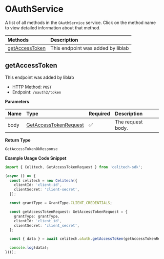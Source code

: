 # OAuthService

A list of all methods in the `OAuthService` service. Click on the method name to view detailed information about that method.

| Methods                           | Description                       |
| :-------------------------------- | :-------------------------------- |
| [getAccessToken](#getaccesstoken) | This endpoint was added by liblab |

## getAccessToken

This endpoint was added by liblab

- HTTP Method: `POST`
- Endpoint: `/oauth2/token`

**Parameters**

| Name | Type                                                        | Required | Description       |
| :--- | :---------------------------------------------------------- | :------- | :---------------- |
| body | [GetAccessTokenRequest](../models/GetAccessTokenRequest.md) | ✅       | The request body. |

**Return Type**

`GetAccessTokenOkResponse`

**Example Usage Code Snippet**

```typescript
import { Celitech, GetAccessTokenRequest } from 'celitech-sdk';

(async () => {
  const celitech = new Celitech({
    clientId: 'client-id',
    clientSecret: 'client-secret',
  });

  const grantType = GrantType.CLIENT_CREDENTIALS;

  const getAccessTokenRequest: GetAccessTokenRequest = {
    grantType: grantType,
    clientId: 'client_id',
    clientSecret: 'client_secret',
  };

  const { data } = await celitech.oAuth.getAccessToken(getAccessTokenRequest);

  console.log(data);
})();
```
